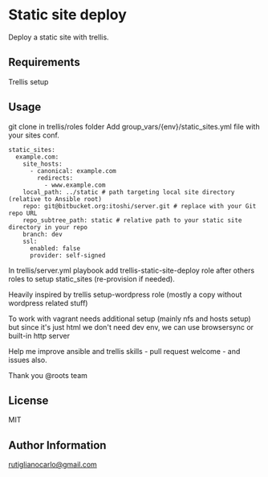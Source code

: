 Static site deploy
=========

Deploy a static site with trellis.

Requirements
------------

Trellis setup

Usage
------------

git clone in trellis/roles folder
Add group_vars/{env}/static_sites.yml file with your sites conf.

```
static_sites:
  example.com:
    site_hosts:
      - canonical: example.com
        redirects:
          - www.example.com
    local_path: ../static # path targeting local site directory (relative to Ansible root)
    repo: git@bitbucket.org:itoshi/server.git # replace with your Git repo URL
    repo_subtree_path: static # relative path to your static site directory in your repo
    branch: dev
    ssl:
      enabled: false
      provider: self-signed
```
In trellis/server.yml playbook add trellis-static-site-deploy role after others roles to setup static_sites (re-provision if needed).

Heavily inspired by trellis setup-wordpress role (mostly a copy without wordpress related stuff)

To work with vagrant needs additional setup (mainly nfs and hosts setup) but since it's just html we don't need dev env, we can use browsersync or built-in http server

Help me improve ansible and trellis skills - pull request welcome - and issues also.

Thank you @roots team

License
-------

MIT

Author Information
------------------

rutiglianocarlo@gmail.com
